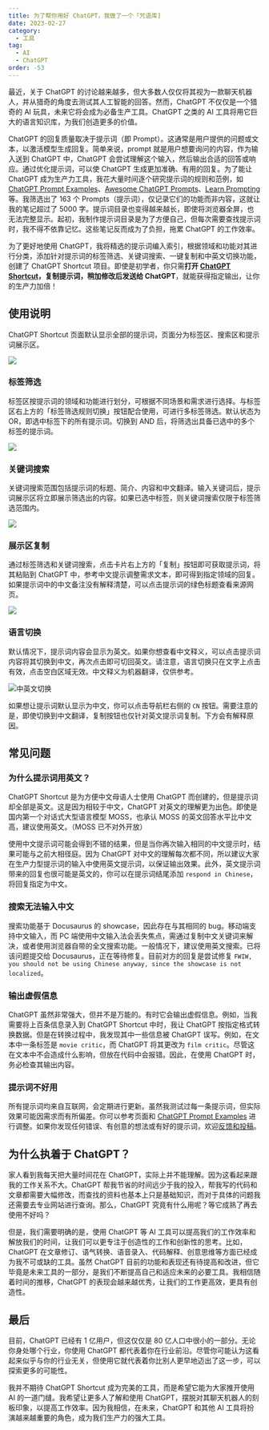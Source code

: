 ```yaml
---
title: 为了帮你用好 ChatGPT，我做了一个「咒语库]
date: 2023-02-27
category:
  - 工具
tag:
  - AI
  - ChatGPT
order: -53
---
```


最近，关于 ChatGPT 的讨论越来越多，但大多数人仅仅将其视为一款聊天机器人，并从猎奇的角度去测试其人工智能的回答。然而，ChatGPT 不仅仅是一个猎奇的 AI 玩具，未来它将会成为必备生产工具。ChatGPT 之类的 AI 工具将用它巨大的语言知识库，为我们创造更多的价值。

ChatGPT 的回复质量取决于提示词（即 Prompt）。这通常是用户提供的问题或文本，以激活模型生成回复。简单来说，prompt 就是用户想要询问的内容，作为输入送到 ChatGPT 中，ChatGPT 会尝试理解这个输入，然后输出合适的回答或响应。通过优化提示词，可以使 ChatGPT 生成更加准确、有用的回复。为了能让 ChatGPT 成为生产力工具，我花大量时间逐个研究提示词的规则和范例，如 [ChatGPT Prompt Examples](https://platform.openai.com/examples)、[Awesome ChatGPT Prompts](https://github.com/f/awesome-chatgpt-prompts)、[Learn Prompting](https://learnprompting.org/) 等。我筛选出了 163 个 Prompts（提示词），仅记录它们的功能而非内容，这就让我的笔记超过了 5000 字。提示词目录也变得越来越长，即使将浏览器全屏，也无法完整显示。起初，我制作提示词目录是为了方便自己，但每次需要查找提示词时，我不得不依靠记忆。这些笔记反而成为了负担，拖累 ChatGPT 的工作效率。

为了更好地使用 ChatGPT，我将精选的提示词编入索引，根据领域和功能对其进行分类，添加针对提示词的标签筛选、关键词搜索、一键复制和中英文切换功能，创建了 ChatGPT Shortcut 项目。即使是初学者，你只需**打开 [ChatGPT Shortcut](https://newzone.top/chatgpt/)，复制提示词，稍加修改后发送给 ChatGPT**，就能获得指定输出，让你的生产力加倍！

## 使用说明

ChatGPT Shortcut 页面默认显示全部的提示词，页面分为标签区、搜索区和提示词展示区。

![](https://tc.seoipo.com/2023-02-28-10-30-20.png)

### 标签筛选

标签区按提示词的领域和功能进行划分，可根据不同场景和需求进行选择。与标签区右上方的「标签筛选规则切换」按钮配合使用，可进行多标签筛选。默认状态为 OR，即选中标签下的所有提示词。切换到 AND 后，将筛选出具备已选中的多个标签的提示词。

![](https://tc.seoipo.com/2023-02-28-10-31-01.png)

### 关键词搜索

关键词搜索范围包括提示词的标题、简介、内容和中文翻译。输入关键词后，提示词展示区将立即展示筛选出的内容。如果已选中标签，则关键词搜索仅限于标签筛选范围内。

![](https://tc.seoipo.com/2023-02-28-10-31-10.png)

### 展示区复制

通过标签筛选和关键词搜索，点击卡片右上方的「复制」按钮即可获取提示词，将其粘贴到 ChatGPT 中，参考中文提示调整需求文本，即可得到指定领域的回复。如果提示词中的中文备注没有解释清楚，可以点击提示词的绿色标题查看来源网页。

![](https://tc.seoipo.com/2023-02-28-10-31-19.png)

### 语言切换

默认情况下，提示词内容会显示为英文。如果你想查看中文释义，可以点击提示词内容将其切换到中文，再次点击即可切回英文。请注意，语言切换只在文字上点击有效，点击空白区域无效。中文释义为机器翻译，仅供参考。

![中英文切换](https://tc.seoipo.com/chatgptshortcut_encn.gif)

如果想让提示词默认显示为中文，你可以点击导航栏右侧的 `CN` 按钮。需要注意的是，即使切换到中文翻译，复制按钮也仅针对英文提示词复制。下方会有解释原因。

## 常见问题

### 为什么提示词用英文？

ChatGPT Shortcut 是为方便中文母语人士使用 ChatGPT 而创建的，但是提示词却全部是英文。这是因为相较于中文，ChatGPT 对英文的理解更为出色。即使是国内第一个对话式大型语言模型 MOSS，也承认 MOSS 的英文回答水平比中文高，建议使用英文。（MOSS 已不对外开放）

使用中文提示词可能会得到不错的结果，但是当你再次输入相同的中文提示时，结果可能与之前大相径庭。因为 ChatGPT 对中文的理解每次都不同，所以建议大家在生产力型提示词的输入中使用英文提示词，以保证输出效果。此外，英文提示词带来的回复也很可能是英文的，你可以在提示词结尾添加 `respond in Chinese`，将回复指定为中文。

### 搜索无法输入中文

搜索功能基于 Docusaurus 的 showcase，因此存在与其相同的 bug。移动端支持中文输入，而 PC 端使用中文输入法会丢失焦点，需通过复制中文关键词来解决，或者使用浏览器自带的全文搜索功能。一般情况下，建议使用英文搜索。已将该问题提交给 Docusaurus，正在等待修复。目前对方的回复是尝试修复 `FWIW, you should not be using Chinese anyway, since the showcase is not localized`。

### 输出虚假信息

ChatGPT 虽然非常强大，但并不是万能的。有时它会输出虚假信息。例如，当我需要将上百条信息录入到 ChatGPT Shortcut 中时，我让 ChatGPT 按指定格式转换数据。但是在转换过程中，我发现其中一些信息被 ChatGPT 误写。例如，在文本中一条标签是 `movie critic`，而 ChatGPT 将其更改为 `film critic`。尽管这在文本中不会造成什么影响，但放在代码中会报错。因此，在使用 ChatGPT 时，务必检查其输出内容。

### 提示词不好用

所有提示词均来自互联网，会定期进行更新。虽然我测试过每一条提示词，但实际效果可能因需求而有所偏差。你可以参考页面和 [ChatGPT Prompt Examples](https://platform.openai.com/examples) 进行调整。如果你发现任何错误、有创意的想法或有好的提示词，欢迎[反馈和投稿](https://github.com/rockbenben/ChatGPT-Shortcut/discussions/11)。

## 为什么执着于 ChatGPT？

家人看到我每天把大量时间花在 ChatGPT，实际上并不能理解。因为这看起来跟我的工作关系不大。ChatGPT 帮我节省的时间远少于我的投入，帮我写的代码和文章都需要大幅修改，而查找的资料也基本上只是基础知识，而对于具体的问题我还需要去专业网站进行查询。那么，ChatGPT 究竟有什么用呢？等它成熟了再去使用不好吗？

但是，我们需要明确的是，使用 ChatGPT 等 AI 工具可以提高我们的工作效率和解放我们的时间，让我们可以更专注于创造性的工作和创新性的思考。比如，ChatGPT 在文章修订、语气转换、语音录入、代码解释、创意思维等方面已经成为我不可或缺的工具。虽然 ChatGPT 目前的功能和表现还有待提高和改进，但它毕竟是未来工具的一部分，是我们不断提高自己和适应未来的必要工具。我相信随着时间的推移，ChatGPT 的表现会越来越优秀，让我们的工作更高效，更具有创造性。

## 最后

目前，ChatGPT 已经有 1 亿用户，但这仅仅是 80 亿人口中很小的一部分。无论你身处哪个行业，你使用 ChatGPT 都代表着你在行业前沿。尽管你可能认为这看起来似乎与你的行业无关，但使用它就代表着你比别人更早地迈出了这一步，可以探索更多的可能性。

我并不期待 ChatGPT Shortcut 成为完美的工具，而是希望它能为大家推开使用 AI 的一道门缝。我希望让更多人了解和使用 ChatGPT，摆脱对其聊天机器人的刻板印象，以提高工作效率。因为我相信，在未来，ChatGPT 和其他 AI 工具将扮演越来越重要的角色，成为我们生产力的强大工具。
